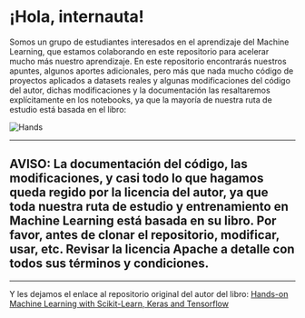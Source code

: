 # ¡Hola, internauta!

Somos un grupo de estudiantes interesados en el aprendizaje del Machine Learning, que estamos colaborando en este repositorio para acelerar mucho más nuestro aprendizaje. En este repositorio encontrarás nuestros apuntes, algunos aportes adicionales, pero más que nada mucho código de proyectos aplicados a datasets reales y algunas modificaciones del código del autor, dichas modificaciones y la documentación las resaltaremos explícitamente en los notebooks, ya que la mayoría de nuestra ruta de estudio está basada en el libro: 

![Hands](https://user-images.githubusercontent.com/63415652/102059852-15dc4a00-3db7-11eb-80c1-1d3c39c3593b.PNG)

--- 

## AVISO: La documentación del código, las modificaciones, y casi todo lo que hagamos queda regido por la licencia del autor, ya que toda nuestra ruta de estudio y entrenamiento en Machine Learning está basada en su libro. Por favor, antes de clonar el repositorio, modificar, usar, etc. Revisar la licencia Apache a detalle con todos sus términos y condiciones. 

---

Y les dejamos el enlace al repositorio original del autor del libro: [Hands-on Machine Learning with Scikit-Learn, Keras and Tensorflow](https://github.com/ageron/handson-ml)  